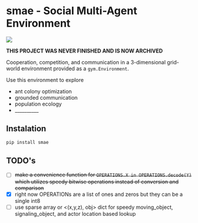 # smae - Social Multi-Agent Environment
![](https://img.shields.io/pypi/v/smae)

**THIS PROJECT WAS NEVER FINISHED AND IS NOW ARCHIVED**

Cooperation, competition, and communication in a 3-dimensional grid-world environment provided as a `gym.Environment`.

Use this environment to explore
- ant colony optimization
- grounded communication
- population ecology
- \_\_\_\_\_\_\_\_\_\_

## Instalation

```bash
pip install smae
```

## TODO's
- [ ] ~~make a convenience function for `OPERATIONS.X in OPERATIONS.decode(Y)` which utilizes speedy bitwise operations instead of conversion and comparison~~ 
- [x] right now OPERATIONs are a list of ones and zeros but they can be a single int8
- [ ] use sparse array or <(x,y,z), obj> dict for speedy moving_object, signaling_object, and actor location based lookup
